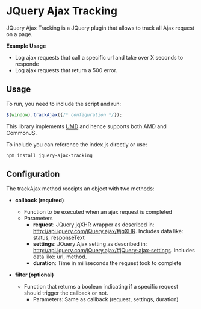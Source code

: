 # JQuery Ajax Tracking

JQuery Ajax Tracking is a JQuery plugin that allows to track all Ajax request on a page.

**Example Usage**
* Log ajax requests that call a specific url and take over X seconds to responde
* Log ajax requests that return a 500 error.

## Usage

To run, you need to include the script and run:

```js
$(window).trackAjax({/* configuration */});
```

This library implements [UMD](https://github.com/umdjs/umd) and hence supports both AMD and CommonJS.

To include you can reference the index.js directly or use:

```sh
npm install jquery-ajax-tracking
```

## Configuration

The trackAjax method receipts an object with two methods:
* **callback (required)**
  * Function to be executed when an ajax request is completed
  * Parameters
    * **request**: JQuery jqXHR wrapper as described in: http://api.jquery.com/jQuery.ajax/#jqXHR. Includes data like: status, responseText
    * **settings**: JQuery Ajax setting as described in: http://api.jquery.com/jQuery.ajax/#jQuery-ajax-settings. Includes data like: url, method.
    * **duration**: Time in milliseconds the request took to complete

* **filter (optional)**
  * Function that returns a boolean indicating if a specific request should trigger the callback or not.
    * Parameters: Same as callback (request, settings, duration)
